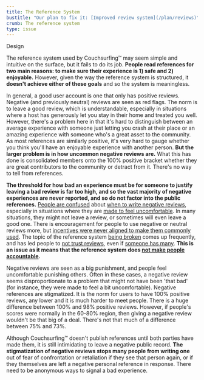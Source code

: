 ```yaml
---
title: The Reference System
bustitle: "Our plan to fix it: [Improved review system](/plan/reviews)"
crumb: The reference system
type: issue
---
```


<span class="tag tag-design tag-large">Design</span>

The reference system used by Couchsurfing&#8482; may seem simple and intuitive on the surface, but it fails to do its job. **People read references for two main reasons: to make sure their experience is 1) safe and 2) enjoyable.** However, given the way the reference system is structured, it **doesn't achieve either of these goals** and so the system is meaningless.

In general, a good user account is one that only has positive reviews. Negative (and previously neutral) reviews are seen as red flags. The norm is to leave a good review, which is understandable, especially in situations where a host has generously let you stay in their home and treated you well. However, there's a problem here in that it's hard to distinguish between an average experience with someone just letting you crash at their place or an amazing experience with someone who's a great asset to the community. As most references are similarly positive, it's very hard to gauge whether you think you'll have an enjoyable experience with another person. **But the larger problem is in how uncommon negative reviews are.** What this has done is consolidated members onto the 100% positive bracket whether they are great contributors to the community or detract from it. There's no way to tell from references.

**The threshold for how bad an experience must be for someone to justify leaving a bad review is far too high, and so the vast majority of negative experiences are never reported, and so do not factor into the public references.** [People are confused](https://www.reddit.com/r/couchsurfing/comments/coknjp/is_it_justified_to_post_this_negative_reference/) about [when to write negative reviews](https://www.reddit.com/r/couchsurfing/comments/erd3yl/should_i_write_a_negative_review_for_this_person/), especially in situations where they are [made to feel uncomfortable](https://www.reddit.com/r/couchsurfing/comments/fczu80/when_to_write_a_bad_review/). In many situations, they might not leave a review, or sometimes will even leave a good one. There is encouragement for people to use negative or neutral reviews more, but [incentives were never aligned to make them commonly used](https://www.reddit.com/r/couchsurfing/comments/214p4j/anyone_else_a_little_bothered_by_the_review/cg9mcq1/). The topic of the reference system [being broken](https://www.reddit.com/r/couchsurfing/comments/bjsv7h/the_reference_system_of_cs_looks_somehow_broken/) comes up frequently, and has led people to [not trust reviews](https://www.reddit.com/r/couchsurfing/comments/adlq58/recent_experiences_with_good_profiles_are_making/), even if [someone has many](https://www.reddit.com/r/couchsurfing/comments/7nzrxv/confused_about_people_who_had_bad_experiences/). **This is an issue as it means that the reference system does [not make people accountable](/issues/creeps-and-freeloaders).** 

Negative reviews are seen as a big punishment, and people feel uncomfortable punishing others. Often in these cases, a negative review seems disproportionate to a problem that might not have been 'that bad' (for instance, they were made to feel a bit uncomfortable). Negative references are stigmatized. It is the norm for users to have 100% positive reviews, any lower and it is much harder to meet people. There is a huge difference between 100% and 98% positive reviews. However, if people's scores were normally in the 60-80% region, then giving a negative review wouldn't be that big of a deal. There's not that much of a difference between 75% and 73%. 

Although Couchsurfing&#8482; doesn't publish references until both parties have made them, it is still intimidating to leave a negative public record. **The stigmatization of negative reviews stops many people from writing one** out of fear of confrontation or retaliation if they see that person again, or if they themselves are left a negative personal reference in response. There need to be anonymous ways to signal a bad experience.
